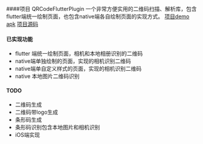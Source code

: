 ####项目 QRCodeFlutterPlugin
一个非常方便实用的二维码扫描、解析库，包含flutter端统一绘制页面，也包含native端各自绘制页面的实现方式。
[项目demo apk]([https://github.com/lizaihao/QRCodeFlutterPlugin/tree/master/qr_code_flutter_plugin/apk](https://github.com/lizaihao/QRCodeFlutterPlugin/tree/master/qr_code_flutter_plugin/apk)
) 
[项目源码]([https://github.com/lizaihao/QRCodeFlutterPlugin/tree/master/qr_code_flutter_plugin](https://github.com/lizaihao/QRCodeFlutterPlugin/tree/master/qr_code_flutter_plugin)
)
#### 已实现功能
- flutter 端统一绘制页面，相机和本地相册识别的二维码
- native端单独绘制的页面，实现的相机识别二维码
- native端单自定义样式的页面，实现的相机识别二维码
- native 本地图片二维码识别
#### TODO
- 二维码生成
- 二维码带logo生成
- 条形码生成
- 条形码识别包含本地图片和相机识别
- iOS端实现